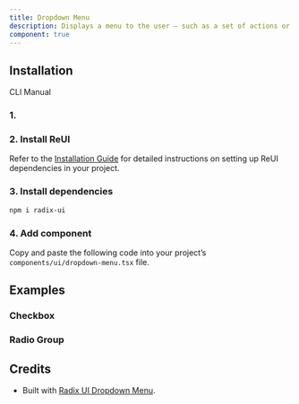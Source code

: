 ```yaml
---
title: Dropdown Menu
description: Displays a menu to the user — such as a set of actions or functions — triggered by a button.
component: true
---
```


## Installation

  CLI
  Manual

### 1. 

### 2. Install ReUI

Refer to the [Installation Guide](/docs/installation) for detailed instructions on setting up ReUI dependencies in your project.

### 3. Install dependencies

```bash
npm i radix-ui
```

### 4. Add component

Copy and paste the following code into your project’s `components/ui/dropdown-menu.tsx` file.

## Examples

### Checkbox

### Radio Group

## Credits

- Built with [Radix UI Dropdown Menu](https://www.radix-ui.com/primitives/docs/components/dropdown-menu).